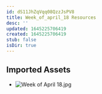 ```yaml
---
id: dS11JhZqVqq08QzzJsPV8
title: Week_of_april_18 Resources
desc: ''
updated: 1645225706419
created: 1645225706419
stub: false
isDir: true
---
```

## Imported Assets
- ![Week of April 18.jpg](/assets/week-of-april-18.jpg)
